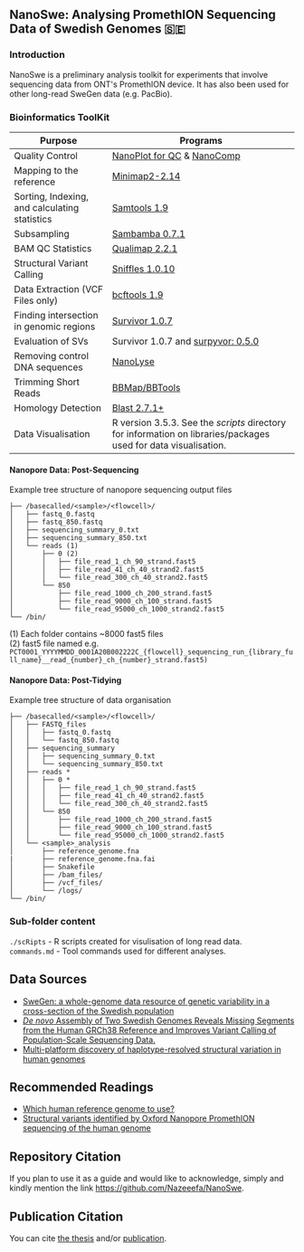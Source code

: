 ## NanoSwe: Analysing PromethION Sequencing Data of Swedish Genomes 🇸🇪

### Introduction

NanoSwe is a preliminary analysis toolkit for experiments that involve sequencing data from ONT's PromethION device. It has also been used for other long-read SweGen data (e.g. PacBio).

### Bioinformatics ToolKit

|Purpose |Programs|
|---------|-----|
|Quality Control| [NanoPlot for QC](https://github.com/wdecoster/NanoPlot) & [NanoComp](https://github.com/wdecoster/nanocomp)|
|Mapping to the reference|[Minimap2-2.14](https://github.com/lh3/minimap2)|
|Sorting, Indexing, and calculating statistics | [Samtools 1.9](https://github.com/samtools/samtools)|
|Subsampling | [Sambamba 0.7.1](https://github.com/biod/sambamba)|
| BAM QC Statistics | [Qualimap 2.2.1](https://github.com/scchess/Qualimap)|
|Structural Variant Calling|[Sniffles 1.0.10](https://github.com/fritzsedlazeck/Sniffles)|
|Data Extraction (VCF Files only)|[bcftools 1.9](https://samtools.github.io/bcftools/bcftools.html)|
|Finding intersection in genomic regions| [Survivor 1.0.7](https://github.com/fritzsedlazeck/SURVIVOR) |
|Evaluation of SVs | Survivor 1.0.7 and [surpyvor: 0.5.0](https://github.com/wdecoster/surpyvor)|
|Removing control DNA sequences | [NanoLyse](https://github.com/wdecoster/nanolyse)|
|Trimming Short Reads | [BBMap/BBTools](https://github.com/BioInfoTools/BBMap)
|Homology Detection| [Blast 2.7.1+](https://blast.ncbi.nlm.nih.gov/Blast.cgi?CMD=Web&PAGE_TYPE=BlastDocs&DOC_TYPE=Download) |
|Data Visualisation| R version 3.5.3. See the *scripts* directory for information on libraries/packages used for data visualisation.|

#### Nanopore Data: Post-Sequencing 
Example tree structure of nanopore sequencing output files
```
├── /basecalled/<sample>/<flowcell>/
│   ├── fastq_0.fastq
│   ├── fastq_850.fastq
│   ├── sequencing_summary_0.txt
│   ├── sequencing_summary_850.txt
│   └── reads (1)
│       ├── 0 (2)
│       │   ├── file_read_1_ch_90_strand.fast5
│       │   ├── file_read_41_ch_40_strand2.fast5
│       │   └── file_read_300_ch_40_strand2.fast5
│       └── 850
│           ├── file_read_1000_ch_200_strand.fast5
│           ├── file_read_9000_ch_100_strand.fast5
│           └── file_read_95000_ch_1000_strand2.fast5
└── /bin/
```

(1) Each folder contains ~8000 fast5 files <br>
(2) fast5 file named e.g. ```PCT0001_YYYYMMDD_0001A20B002222C_{flowcell}_sequencing_run_{library_full_name}__read_{number}_ch_{number}_strand.fast5)```

#### Nanopore Data: Post-Tidying 
Example tree structure of data organisation
```
├── /basecalled/<sample>/<flowcell>/
│   ├── FASTQ_files
│   │   ├── fastq_0.fastq
│   │   └── fastq_850.fastq
│   ├── sequencing_summary
│   │   ├── sequencing_summary_0.txt
│   │   └── sequencing_summary_850.txt
│   ├── reads *
│   │   ├── 0 *
│   │   │   ├── file_read_1_ch_90_strand.fast5
│   │   │   ├── file_read_41_ch_40_strand2.fast5
│   │   │   └── file_read_300_ch_40_strand2.fast5
│   │   └── 850
│   │       ├── file_read_1000_ch_200_strand.fast5
│   │       ├── file_read_9000_ch_100_strand.fast5
│   │       └── file_read_95000_ch_1000_strand2.fast5
│   └── <sample>_analysis
│       ├── reference_genome.fna
|       ├── reference_genome.fna.fai
│       ├── Snakefile
│       ├── /bam_files/
│       ├── /vcf_files/
│       └── /logs/
└── /bin/
```

### Sub-folder content

`./scRipts` - R scripts created for visulisation of long read data. <br>
`commands.md` - Tool commands used for different analyses.

## Data Sources
- [SweGen: a whole-genome data resource of genetic variability in a cross-section of the Swedish population](https://www.nature.com/articles/ejhg2017130)
- [*De novo* Assembly of Two Swedish Genomes Reveals Missing Segments from the Human GRCh38 Reference and Improves Variant Calling of Population-Scale Sequencing Data.](https://www.mdpi.com/2073-4425/9/10/486)
- [Multi-platform discovery of haplotype-resolved structural variation in human genomes](https://www.nature.com/articles/s41467-018-08148-z)

## Recommended Readings
- [Which human reference genome to use?](https://lh3.github.io/2017/11/13/which-human-reference-genome-to-use)
- [Structural variants identified by Oxford Nanopore PromethION sequencing of the human genome](https://genome.cshlp.org/content/early/2019/06/26/gr.244939.118.abstract)

## Repository Citation
If you plan to use it as a guide and would like to acknowledge, simply and kindly mention the link https://github.com/Nazeeefa/NanoSwe.

## Publication Citation
You can cite [the thesis](https://lup.lub.lu.se/student-papers/search/publication/8978951) and/or [publication](https://doi.org/10.3390/genes11121444).
